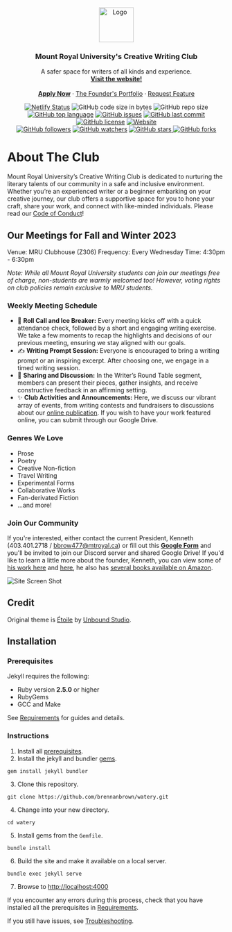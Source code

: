 <!-- PROJECT LOGO -->
<br />
<p align="center">
  <a href="https://github.com/brennanbrown/WriteClub">
    <img src="https://i.postimg.cc/T2r6VRXn/android-chrome-512x512.png" alt="Logo" width="80" height="80">
  </a>

  <h3 align="center">Mount Royal University's Creative Writing Club</h3>

  <p align="center">
    A safer space for writers of all kinds and experience.
    <br />
    <a href="https://writeclub.ca"><strong>Visit the website!</strong></a>
    <br />
    <br />
    <strong><a href="https://forms.gle/wopJW1kj2yibJ1Tn8">Apply Now</a></strong>
    ·
    <a href="https://brennanbrown.ca">The Founder's Portfolio</a>
    ·
    <a href="https://github.com/brennanbrown/WriteClub/issues">Request Feature</a>
  </p>
</p>

<!-- BADGES -->
<p align="center">
<a href="https://app.netlify.com/sites/writeclub/deploys"><img src="https://api.netlify.com/api/v1/badges/d64e1a8a-c181-4288-b452-e631a50c58dd/deploy-status" alt="Netlify Status"></a>
<img alt="GitHub code size in bytes" src="https://img.shields.io/github/languages/code-size/brennanbrown/WriteClub">
<img alt="GitHub repo size" src="https://img.shields.io/github/repo-size/brennanbrown/WriteClub">
<a href="https://github.com/brennanbrown/WriteClub/search?l=html"><img alt="GitHub top language" src="https://img.shields.io/github/languages/top/brennanbrown/WriteClub"></a>
<a href="https://github.com/brennanbrown/WriteClub/issues"><img alt="GitHub issues" src="https://img.shields.io/github/issues/brennanbrown/WriteClub"></a>
<a href="https://github.com/brennanbrown/WriteClub/commits/main"><img alt="GitHub last commit" src="https://img.shields.io/github/last-commit/brennanbrown/WriteClub"></a>
<a href="https://github.com/brennanbrown/WriteClub/blob/main/LICENSE"><img alt="GitHub license" src="https://img.shields.io/github/license/brennanbrown/WriteClub"></a>
<a href="https://WriteClub.netlify.app"><img alt="Website" src="https://img.shields.io/website?down_color=red&down_message=Offline%21&label=Status&up_color=darkgreen&up_message=Online%21&url=https%3A%2F%2FWriteClub.netlify.app"></a>
<br />
<a href="https://github.com/brennanbrown?tab=followers"><img alt="GitHub followers" src="https://img.shields.io/github/followers/brennanbrown?label=Follow%20Me%21&style=social"></a>
<a href="https://github.com/brennanbrown/WriteClub/watchers"><img alt="GitHub watchers" src="https://img.shields.io/github/watchers/brennanbrown/WriteClub?label=Watch%21&style=social"></a>
<a href="https://github.com/brennanbrown/WriteClub/stargazers"><img alt="GitHub stars" src="https://img.shields.io/github/stars/brennanbrown/WriteClub?label=Star%21&style=social"> </a>
<a href="https://github.com/brennanbrown/WriteClub/network/members"><img alt="GitHub forks"src="https://img.shields.io/github/forks/brennanbrown/WriteClub?label=Fork%21&style=social"></a>
</p>

<!-- ABOUT THE PROJECT -->

# About The Club

Mount Royal University’s Creative Writing Club is dedicated to nurturing the literary talents of our community in a safe and inclusive environment. Whether you’re an experienced writer or a beginner embarking on your creative journey, our club offers a supportive space for you to hone your craft, share your work, and connect with like-minded individuals. Please read our [Code of Conduct](https://writeclub.ca/terms/)!

## Our Meetings for Fall and Winter 2023

Venue: MRU Clubhouse (Z306)
Frequency: Every Wednesday
Time: 4:30pm - 6:30pm

*Note: While all Mount Royal University students can join our meetings free of charge, non-students are warmly welcomed too! However, voting rights on club policies remain exclusive to MRU students.*

### Weekly Meeting Schedule

- 📣 **Roll Call and Ice Breaker:** Every meeting kicks off with a quick attendance check, followed by a short and engaging writing exercise. We take a few moments to recap the highlights and decisions of our previous meeting, ensuring we stay aligned with our goals.
- ✍️ **Writing Prompt Session:** Everyone is encouraged to bring a writing prompt or an inspiring excerpt. After choosing one, we engage in a timed writing session.
- 💬 **Sharing and Discussion:** In the Writer’s Round Table segment, members can present their pieces, gather insights, and receive constructive feedback in an affirming setting.
- ✨ **Club Activities and Announcements:** Here, we discuss our vibrant array of events, from writing contests and fundraisers to discussions about our [online publication](https://writeclub.ca/). If you wish to have your work featured online, you can submit through our Google Drive.

### Genres We Love

- Prose
- Poetry
- Creative Non-fiction
- Travel Writing
- Experimental Forms
- Collaborative Works
- Fan-derivated Fiction
- ...and more!

### Join Our Community

If you're interested, either contact the current President, Kenneth (403.401.2718 / bbrow477@mtroyal.ca) or fill out this [**Google Form**](https://forms.gle/zxtW6GbomK14iWVD6) and you'll be invited to join our Discord server and shared Google Drive! If you'd like to learn a little more about the founder, Kenneth, you can view some of [his work here](https://bkpoetry.com) and [here](https://blog.brennanbrown.ca), he also has [several books available on Amazon](https://www.amazon.ca/s?i=stripbooks&rh=p_27%3ABrennan+Kenneth+Brown&s=relevancerank&text=Brennan+Kenneth+Brown).

![Site Screen Shot](https://i.postimg.cc/BnPNFnr0/mruwriteclub.jpg)

## Credit

Original theme is [Étoile](https://themeforest.net/item/toile-responsive-jekyll-theme-for-bloggers-and-writers/23079570) by [Unbound Studio](https://themeforest.net/user/unboundstudio).

## Installation

### Prerequisites

Jekyll requires the following:

- Ruby version **2.5.0** or higher
- RubyGems
- GCC and Make

See [Requirements](https://jekyllrb.com/docs/installation/#requirements) for guides and details.

### Instructions

1. Install all [prerequisites](https://jekyllrb.com/docs/installation/).
2. Install the jekyll and bundler [gems](https://jekyllrb.com/docs/ruby-101/#gems).

```
gem install jekyll bundler
```

3. Clone this repository.

```
git clone https://github.com/brennanbrown/watery.git
```

4. Change into your new directory.

```
cd watery
```

5. Install gems from the `Gemfile`.

```
bundle install
```

6. Build the site and make it available on a local server.

```
bundle exec jekyll serve
```

7. Browse to [http://localhost:4000](http://localhost:4000)

If you encounter any errors during this process, check that you have installed all the prerequisites in [Requirements](https://jekyllrb.com/docs/installation/#requirements).

If you still have issues, see [Troubleshooting](https://jekyllrb.com/docs/troubleshooting/#configuration-problems).
